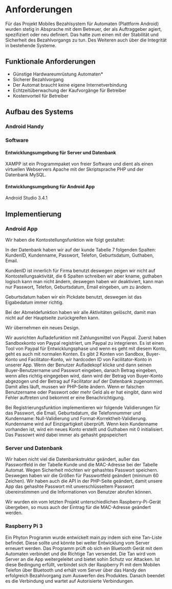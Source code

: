 # Anforderungen
Für das Projekt Mobiles Bezahlsystem für Automaten (Plattform Android) wurden stetig in
Absprache mit dem Betreuer, der als Auftraggeber agiert, spezifiziert oder neu definiert. Das
hatte zum einen mit der Stabilität und Sicherheit des Bezahlvorgangs zu tun. Des Weiteren
auch über die Integrität in bestehende Systeme.

## Funktionale Anforderungen
* Günstige Hardwareumrüstung Automaten*
* Sicherer Bezahlvorgang
* Der Automat braucht keine eigene Internetverbindung
* Echtzeitüberwachung der Kaufvorgänge für Betreiber
* Kostenvorteil für Betreiber

## Aufbau des Systems

### Android Handy

### Software
#### Entwicklungsumgebung für Server und Datenbank
XAMPP ist ein Programmpaket von freier Software und dient als einen virtuellen Webservers
Apache mit der Skriptsprache PHP und der Datenbank MySQL.
#### Entwicklungsumgebung für Android App
Android Studio 3.4.1

## Implementierung
### Android App
Wir haben die Kontostellungsfunktion wie folgt gestaltet:

In der Datenbank haben wir auf der kunde Tabelle 7 folgenden Spalten: KundenID,
Kundenname, Passwort, Telefon, Geburtsdatum, Guthaben, Email.

KundenID ist innerlich für Firma benutzt deswegen zeigen wir nicht auf
Kontostellungsaktivität, die 6 Spalten schreiben wir aber kname, guthaben logisch
kann man nicht ändern, deswegen haben wir deaktiviert, kann man nur Passwort, Telefon,
Geburtsdatum, Email eingeben, um zu ändern.

Geburtsdatum haben wir ein Pickdate benutzt, deswegen ist das Eigabedatum immer richtig.

Bei der Abmeldefunktion haben wir alle Aktivitäten gelöscht, damit man nicht auf der
Hauptseite zurückgreifen kann.

Wir übernehmen ein neues Design.

Wir ausrichten Aufladefunktion mit Zahlungsmittel von Paypal. Zuerst haben Sandboxkonto
von Paypal registriert, um Paypal zu integrieren. Es ist einen Tool von Paypal für
Entwicklungsphase und wenn es geht mit diesem Konto, geht es auch mit normalen Konten.
Es gibt 2 Konten von Sandbox, Buyer-Konto und Facilitator-Konto, wir hardcoden ID von
Facilitator-Konto in unserer App. Wenn der Benutzer Aufladekopf klicke und dann seinen
Buyer-Benutzername und Passwort eingeben, danach Betrag eingeben, wenn alles richtig
eingegeben wird, dann wird der Betrag von Buyer-Konto abgezogen und der Betrag auf
Facilitator auf der Datenbank zugenommen. Damit alles läuft, mussen wir PHP-Seite
ändern. Wenn er falschen Benutzername oder Passwort oder mehr Geld als er hat eingibt,
dann wird Fehler auftreten und bekommt er eine Benachrichtigung.

Bei Registrierungsfunktion implementieren wir folgende Validierungen für das Passwort,
die Email, Geburtsdatum, die Telefonnummer und Kundenname: Null-Validierung und
Format-Korrektheit-Validierung. Kundenname wird auf Einzigartigkeit überprüft. Wenn kein
Kundenname vorhanden ist, wird ein neues Konto erstellt und Guthaben mit 0 initialisiert.
Das Passowrt wird dabei immer als gehasht gepspeichert
### Server und Datenbank
Wir haben nicht viel die Datenbankstruktur geändert, außer das Passwortfeld in der Tabelle
Kunde und die MAC-Adresse bei der Tabelle Automat. Wegen Sicherheit möchten wir
gehashtes Passwort speichern. Deswegen haben wir die Größen für Passwortfeld geändert
(mininum 60 Zeichen). Wir haben auch die API in der PHP-Seite geändert, damit unsere
App das gehashte Passwort mit unverschlüsseltem Passwort übereinstimmen und die
Informationen von Benutzer abrufen können.

Wir wurden ein vom letzten Projekt unterschiedlichen Raspberry-Pi-Gerät übergeben, so
muss auch der Eintrag für die MAC-Adresse geändert werden.

### Raspberry Pi 3
Ein Phyton Programm wurde entwickelt main.py indem sich eine Tan-Liste befindet. Diese
sollte und könnte bei weiter Entwicklung vom Server erneuert werden. Das Programm prüft
ob sich ein Bluetooth Gerät mit dem Automaten verbindet und die Richtige Tan versendet.
Die Tan wird vom Server an die App weitergeleitet und bietet sohin Schutz vor Attacken.
Ist diese Bedingung erfüllt, verbindet sich der Raspberry Pi mit dem Mobilen Telefon über
Bluetooth und erhält vom Server über das Handy den erfolgreich Bezahlvorgang zum
Auswerfen des Produktes. Danach beendet es die Verbindung und wartet auf Autorisierte
Verbindungen.
